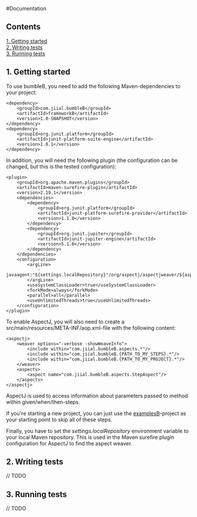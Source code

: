 #Documentation

## Contents
[1. Getting started](Documentation.md#1-getting-started)  
[2. Writing tests](Documentation.md#2-writing-tests)  
[3. Running tests](Documentation.md#3-running-tests)  


## 1. Getting started
To use bumbleB, you need to add the following Maven-dependencies to your project:
```
<dependency>
    <groupId>com.jiial.bumbleB</groupId>
    <artifactId>frameworkB</artifactId>
    <version>1.0-SNAPSHOT</version>
</dependency>
<dependency>
    <groupId>org.junit.platform</groupId>
    <artifactId>junit-platform-suite-engine</artifactId>
    <version>1.8.1</version>
</dependency>
```


In addition, you will need the following plugin (the configuration can be changed, but this is the tested configuration):
```
<plugin>
    <groupId>org.apache.maven.plugins</groupId>
    <artifactId>maven-surefire-plugin</artifactId>
    <version>2.19.1</version>
    <dependencies>
        <dependency>
            <groupId>org.junit.platform</groupId>
            <artifactId>junit-platform-surefire-provider</artifactId>
            <version>1.1.0</version>
        </dependency>
        <dependency>
            <groupId>org.junit.jupiter</groupId>
            <artifactId>junit-jupiter-engine</artifactId>
            <version>5.1.0</version>
        </dependency>
    </dependencies>
    <configuration>
        <argLine>
            -javaagent:"${settings.localRepository}"/org/aspectj/aspectjweaver/${aspectj.version}/aspectjweaver-${aspectj.version}.jar
        </argLine>
        <useSystemClassLoader>true</useSystemClassLoader>
        <forkMode>always</forkMode>
        <parallel>all</parallel>
        <useUnlimitedThreads>true</useUnlimitedThreads>
    </configuration>
</plugin>
```
To enable AspectJ, you will also need to create a src/main/resources/META-INF/aop.xml-file with the following content:
```
<aspectj>
    <weaver options="-verbose -showWeaveInfo">
        <include within="com.jiial.bumbleB.aspects.*"/>
        <include within="com.jiial.bumbleB.{PATH_TO_MY_STEPS}.*"/>
        <include within="com.jiial.bumbleB.{PATH_TO_MY_PROJECT}.*"/>
    </weaver>
    <aspects>
        <aspect name="com.jiial.bumbleB.aspects.StepAspect"/>
    </aspects>
</aspectj>
```
AspectJ is used to access information about parameters passed to method within given/when/then-steps.

If you're starting a new project, you can just use the [examplesB](examplesB)-project as your starting point to skip all of these steps.

Finally, you have to set the *settings.localRepository* environment variable to your local Maven repository. This is used in the Maven surefire plugin configuration for AspectJ to find the aspect weaver.



## 2. Writing tests
// TODO
## 3. Running tests
// TODO